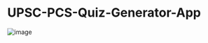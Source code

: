 # UPSC-PCS-Quiz-Generator-App


![image](https://github.com/user-attachments/assets/27442636-ad45-4aa5-86d1-e9a94f641da4)

